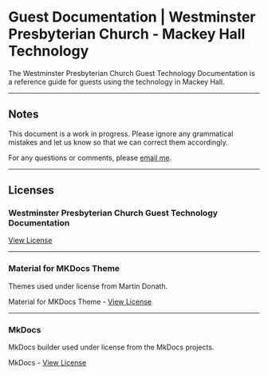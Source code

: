 # Guest Documentation | Westminster Presbyterian Church - Mackey Hall Technology

The Westminster Presbyterian Church Guest Technology Documentation is a reference guide for guests using the technology in Mackey Hall.

--- 

## Notes

This document is a work in progress. Please ignore any grammatical mistakes and let us know so that we can correct them accordingly.


For any questions or comments, please [email me](mailto:jackveney03@gmail.com).

---

## Licenses

### Westminster Presbyterian Church Guest Technology Documentation

[View License](LICENSE)

---

### Material for MKDocs Theme

Themes used under license from Martin Donath.

Material for MKDocs Theme - [View License](https://github.com/squidfunk/mkdocs-material/blob/master/LICENSE)

---

### MkDocs

MkDocs builder used under license from the MkDocs projects.

MkDocs - [View License](https://github.com/mkdocs/mkdocs/blob/master/LICENSE)
